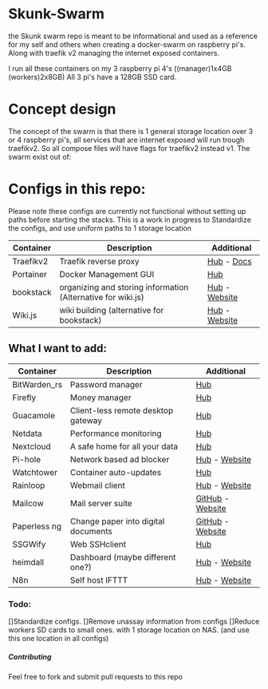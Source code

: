 # Skunk-Swarm
the Skunk swarm repo is meant to be informational and used as a reference for my self and others when creating a docker-swarm on raspberry pi's.
Along with traefik v2 managing the internet exposed containers.  

I run all these containers on my 3 raspberry pi 4's ((manager)1x4GB (workers)2x8GB) All 3 pi's have a 128GB SSD card.

# Concept design
The concept of the swarm is that there is 1 general storage location over 3 or 4 raspberry pi's, all services that are internet exposed will run trough traefikv2.
So all compose files will have flags for traefikv2 instead v1.
The swarm exist out of:


# Configs in this repo:
Please note these configs are currently not functional without setting up paths before starting the stacks.
This is a work in progress to Standardize the configs, and use uniform paths to 1 storage location

Container | Description | Additional
----------|----------|----------
Traefikv2 | Traefik reverse proxy | [Hub](https://hub.docker.com/_/traefik) - [Docs](https://docs.traefik.io/)
Portainer | Docker Management GUI | [Hub](https://hub.docker.com/r/portainer/portainer)
bookstack | organizing and storing information (Alternative for wiki.js) | [Hub](https://hub.docker.com/r/linuxserver/bookstack) - [Website](https://www.bookstackapp.com/)
Wiki.js | wiki building (alternative for bookstack) | [Hub](https://hub.docker.com/r/requarks/wiki) - [Website](https://js.wiki/)

## What I want to add:

Container | Description | Additional
----------|----------|----------
BitWarden_rs | Password manager | [Hub](https://hub.docker.com/r/bitwardenrs/server)
Firefly | Money manager | [Hub](https://hub.docker.com/r/jc5x/firefly-iii)
Guacamole | Client-less remote desktop gateway | [Hub](https://hub.docker.com/r/oznu/guacamole/)
Netdata | Performance monitoring | [Hub](https://hub.docker.com/r/netdata/netdata/)
Nextcloud | A safe home for all your data | [Hub](https://hub.docker.com/_/nextcloud)
Pi-hole | Network based ad blocker | [Hub](https://hub.docker.com/r/pihole/pihole) - [Website](https://pi-hole.net/)
Watchtower | Container auto-updates | [Hub](https://hub.docker.com/r/v2tec/watchtower)
Rainloop | Webmail client | [Hub](https://hub.docker.com/r/hardware/rainloop/) - [Website](https://www.rainloop.net/)
Mailcow | Mail server suite | [GitHub](https://github.com/mailcow/mailcow-dockerized) - [Website](https://mailcow.email/)
Paperless ng | Change paper into digital documents | [GitHub](https://github.com/jonaswinkler/paperless-ng) - [Website](https://paperless-ng.readthedocs.io/en/latest/setup.html#setup-docker-hub)
SSGWify | Web SSHclient | [Hub](https://hub.docker.com/r/niruix/sshwifty)
heimdall | Dashboard (maybe different one?) | [Hub](https://hub.docker.com/r/linuxserver/heimdall/) - [Website](https://heimdall.site/)
N8n | Self host IFTTT | [Hub](https://hub.docker.com/r/n8nio/n8n) - [Website](https://n8n.io/)


### Todo:
[]Standardize configs.
[]Remove unassay information from configs
[]Reduce workers SD cards to small ones. with 1 storage location on NAS. (and use this one location in all configs)

##### Contributing

Feel free to fork and submit pull requests to this repo
